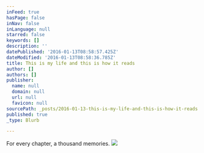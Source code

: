 ```yaml
---
inFeed: true
hasPage: false
inNav: false
inLanguage: null
starred: false
keywords: []
description: ''
datePublished: '2016-01-13T08:58:57.425Z'
dateModified: '2016-01-13T08:58:36.785Z'
title: This is my life and this is how it reads
author: []
authors: []
publisher:
  name: null
  domain: null
  url: null
  favicon: null
sourcePath: _posts/2016-01-13-this-is-my-life-and-this-is-how-it-reads.md
published: true
_type: Blurb

---
```

For every chapter, a thousand memories.
![](https://the-grid-user-content.s3-us-west-2.amazonaws.com/b787313d-478f-43ef-bde1-c5a77b1999d1.png)